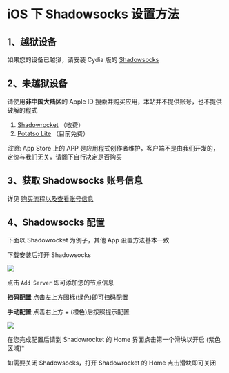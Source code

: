 # iOS 下 Shadowsocks 设置方法

## 1、越狱设备

如果您的设备已越狱，请安装 Cydia 版的 [Shadowsocks](http://apt.thebigboss.org/onepackage.php?bundleid=com.linusyang.shadowsocks)

## 2、未越狱设备

请使用**非中国大陆区**的 Apple ID 搜索并购买应用，本站并不提供账号，也不提供破解的程式

1. [Shadowrocket](https://itunes.apple.com/us/app/shadowrocket/id932747118?mt=8) （收费）
2. [Potatso Lite](https://itunes.apple.com/us/app/potatso-lite/id1239860606?mt=8) （目前免费）

*注意*: App Store 上的 APP 是应用程式创作者维护，客户端不是由我们开发的，定价与我们无关，请阁下自行决定是否购买

## 3、获取 Shadowsocks 账号信息

详见 [购买流程以及查看账号信息](https://github.com/Shadowsocks-Wiki/shadowsocks/blob/master/1-buy-shadowsocks.md)

## 4、Shadowsocks 配置

下面以 Shadowrocket 为例子，其他 App 设置方法基本一致

下载安装后打开 Shadowsocks

![](https://ooo.0o0.ooo/2017/01/04/586d092d42d92.png)

点击 `Add Server` 即可添加您的节点信息

**扫码配置**
点击左上方图标(绿色)即可扫码配置

**手动配置**
点击右上方 + (橙色)后按照提示配置

![](https://i.loli.net/2017/11/02/59fa820b25da6.jpeg)

在您完成配置后请到 Shadowrocket 的 Home 界面点击第一个滑块以开启 (紫色区域)* 

如需要关闭 Shadowsocks，打开 Shadowrocket 的 Home 点击滑块即可关闭
